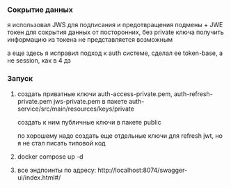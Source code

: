 ### Сокрытие данных
я использовал JWS для подписания и предотвращения подмены + JWE токен для сокрытия данных от посторонних,
без private ключа получить информацию из токена не представляется возможным

а еще здесь я исправил подход к auth системе, сделал ее token-base, а не session, как в 4 дз

### Запуск
1) создать приватные ключи auth-access-private.pem, auth-refresh-private.pem jws-private.pem в пакете
   auth-service/src/main/resources/keys/private

   создать к ним публичные ключи в пакете public

   по хорошему надо создать еще отдельные ключи для refresh jwt, но я не стал писать типовой код

2) docker compose up -d
3) все эндпоинты по адресу: http://localhost:8074/swagger-ui/index.html#/